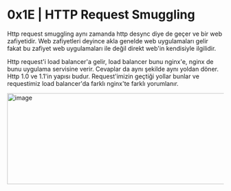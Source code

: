 # **0x1E | HTTP Request Smuggling**

Http request smuggling aynı zamanda http desync diye de geçer ve bir web zafiyetidir. Web zafiyetleri deyince akla genelde web uygulamaları gelir fakat bu zafiyet web 
uygulamaları ile değil direkt web'in kendisiyle ilgilidir. 

Http request'i load balancer'a gelir, load balancer bunu nginx'e, nginx de bunu uygulama servisine verir. Cevaplar da aynı şekilde aynı yoldan döner. Http 1.0 ve 
1.1'in yapısı budur. Request'imizin geçtiği yollar bunlar ve requestimiz load balancer'da farklı nginx'te farklı yorumlanır.

<img width="1459" height="212" alt="image" src="https://github.com/user-attachments/assets/1fe9c259-d9b6-4cf7-abb2-3793e3e8feb4" />

